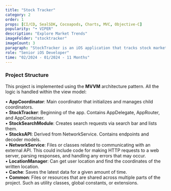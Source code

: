 ```yaml
---
title: "Stock Tracker"
category: 2
order: 1
props: [CI/CD, SealSDK, Cocoapods, Charts, MVC, Objective-C]
popularity: "• VIPER"
description: "Explore Market Trends"
imageFolder: "stocktracker"
imageCount: 3
paragraph: "StockTracker is an iOS application that tracks stock market data and provides detailed visualizations. The app is built using Swift and employs the MVVM-C (Model-View-ViewModel-Coordinator) architectural pattern. It utilizes GraphQL for data fetching and integrates with various modules to display stock information."
role: "Senior iOS Developer"
time: "02/2024 - 01/2024 - 11 Months"
---
```


### Project Structure

This project is implemented using the <strong>MVVM</strong> architecture pattern. All the logic is handled within the view model:

• <strong>AppCoordinator</strong>: Main coordinator that initializes and manages child coordinators.<br>
• <strong>StockTracker</strong>: Beginning of the app. Contains AppDelegate, AppRouter, and AppContainer.<br>
• <strong>StockSearchModule</strong>: Creates search requests via search bar and lists them.<br>
• <strong>StocksAPI</strong>: Derived from NetworkService. Contains endpoints and decoder models.<br>
• <strong>NetworkService</strong>: Files or classes related to communicating with an external API. This could include code for making HTTP requests to a web server, parsing responses, and handling any errors that may occur.<br>
• <strong>LocationManager</strong>: Can get user location and find the coordinates of the written location.<br>
• <strong>Cache</strong>: Saves the latest data for a given amount of time.<br>
• <strong>Common</strong>: Files or resources that are shared across multiple parts of the project. Such as utility classes, global constants, or extensions.<br>